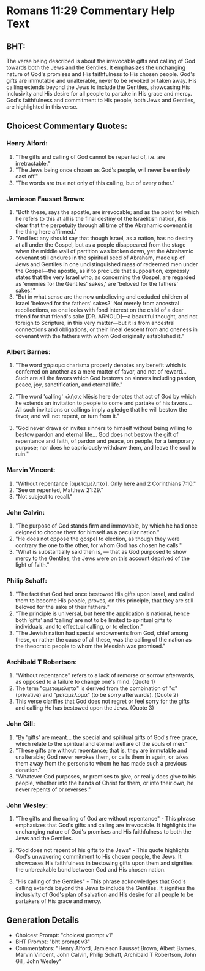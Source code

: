 # Romans 11:29 Commentary Help Text

## BHT:
The verse being described is about the irrevocable gifts and calling of God towards both the Jews and the Gentiles. It emphasizes the unchanging nature of God's promises and His faithfulness to His chosen people. God's gifts are immutable and unalterable, never to be revoked or taken away. His calling extends beyond the Jews to include the Gentiles, showcasing His inclusivity and His desire for all people to partake in His grace and mercy. God's faithfulness and commitment to His people, both Jews and Gentiles, are highlighted in this verse.

## Choicest Commentary Quotes:
### Henry Alford:
1. "The gifts and calling of God cannot be repented of, i.e. are irretractable." 
2. "The Jews being once chosen as God's people, will never be entirely cast off." 
3. "The words are true not only of this calling, but of every other."

### Jamieson Fausset Brown:
1. "Both these, says the apostle, are irrevocable; and as the point for which he refers to this at all is the final destiny of the Israelitish nation, it is clear that the perpetuity through all time of the Abrahamic covenant is the thing here affirmed."
2. "And lest any should say that though Israel, as a nation, has no destiny at all under the Gospel, but as a people disappeared from the stage when the middle wall of partition was broken down, yet the Abrahamic covenant still endures in the spiritual seed of Abraham, made up of Jews and Gentiles in one undistinguished mass of redeemed men under the Gospel—the apostle, as if to preclude that supposition, expressly states that the very Israel who, as concerning the Gospel, are regarded as 'enemies for the Gentiles' sakes,' are 'beloved for the fathers' sakes.'"
3. "But in what sense are the now unbelieving and excluded children of Israel 'beloved for the fathers' sakes?' Not merely from ancestral recollections, as one looks with fond interest on the child of a dear friend for that friend's sake [DR. ARNOLD]—a beautiful thought, and not foreign to Scripture, in this very matter—but it is from ancestral connections and obligations, or their lineal descent from and oneness in covenant with the fathers with whom God originally established it."

### Albert Barnes:
1. "The word χάρισμα charisma properly denotes any benefit which is conferred on another as a mere matter of favor, and not of reward... Such are all the favors which God bestows on sinners including pardon, peace, joy, sanctification, and eternal life." 

2. "The word 'calling' κλῆσις klēsis here denotes that act of God by which he extends an invitation to people to come and partake of his favors... All such invitations or callings imply a pledge that he will bestow the favor, and will not repent, or turn from it."

3. "God never draws or invites sinners to himself without being willing to bestow pardon and eternal life... God does not bestow the gift of repentance and faith, of pardon and peace, on people, for a temporary purpose; nor does he capriciously withdraw them, and leave the soul to ruin."

### Marvin Vincent:
1. "Without repentance [αμεταμελητα]. Only here and 2 Corinthians 7:10." 
2. "See on repented, Matthew 21:29." 
3. "Not subject to recall."

### John Calvin:
1. "The purpose of God stands firm and immovable, by which he had once deigned to choose them for himself as a peculiar nation."
2. "He does not oppose the gospel to election, as though they were contrary the one to the other, for whom God has chosen he calls."
3. "What is substantially said then is, — that as God purposed to show mercy to the Gentiles, the Jews were on this account deprived of the light of faith."

### Philip Schaff:
1. "The fact that God had once bestowed His gifts upon Israel, and called them to become His people, proves, on this principle, that they are still beloved for the sake of their fathers."
2. "The principle is universal, but here the application is national, hence both ‘gifts’ and ‘calling’ are not to be limited to spiritual gifts to individuals, and to effectual calling, or to election."
3. "The Jewish nation had special endowments from God, chief among these, or rather the cause of all these, was the calling of the nation as the theocratic people to whom the Messiah was promised."

### Archibald T Robertson:
1. "Without repentance" refers to a lack of remorse or sorrow afterwards, as opposed to a failure to change one's mind. (Quote 1)
2. The term "αμεταμελητα" is derived from the combination of "α" (privative) and "μεταμελομα" (to be sorry afterwards). (Quote 2)
3. This verse clarifies that God does not regret or feel sorry for the gifts and calling He has bestowed upon the Jews. (Quote 3)

### John Gill:
1. "By 'gifts' are meant... the special and spiritual gifts of God's free grace, which relate to the spiritual and eternal welfare of the souls of men."
2. "These gifts are without repentance; that is, they are immutable and unalterable; God never revokes them, or calls them in again, or takes them away from the persons to whom he has made such a previous donation."
3. "Whatever God purposes, or promises to give, or really does give to his people, whether into the hands of Christ for them, or into their own, he never repents of or reverses."

### John Wesley:
1. "The gifts and the calling of God are without repentance" - This phrase emphasizes that God's gifts and calling are irrevocable. It highlights the unchanging nature of God's promises and His faithfulness to both the Jews and the Gentiles.

2. "God does not repent of his gifts to the Jews" - This quote highlights God's unwavering commitment to His chosen people, the Jews. It showcases His faithfulness in bestowing gifts upon them and signifies the unbreakable bond between God and His chosen nation.

3. "His calling of the Gentiles" - This phrase acknowledges that God's calling extends beyond the Jews to include the Gentiles. It signifies the inclusivity of God's plan of salvation and His desire for all people to be partakers of His grace and mercy.


## Generation Details
- Choicest Prompt: "choicest prompt v1"
- BHT Prompt: "bht prompt v3"
- Commentators: "Henry Alford, Jamieson Fausset Brown, Albert Barnes, Marvin Vincent, John Calvin, Philip Schaff, Archibald T Robertson, John Gill, John Wesley"
